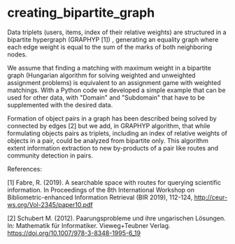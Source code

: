 # creating_bipartite_graph
Data triplets (users, items, index of their relative weights) are structured in a bipartite hypergraph (GRAPHYP [1]) , generating an equality graph where each edge weight is equal to the sum of the marks of both neighboring nodes.

 We assume that finding a matching with maximum weight in a bipartite graph (Hungarian algorithm for solving weighted and unweighted assignment problems) is equivalent to an assignment game with weighted matchings. With a Python code we developed a simple example that can be used for other data, with "Domain" and "Subdomain" that have to be supplemented with the desired data.

Formation of object pairs in a graph has been described being solved by connected by edges [2] but we add, in GRAPHYP algorithm, that while formulating objects pairs as triplets, including an index of relative weights of objects in a pair, could be analyzed from bipartite only. This algorithm extent information extraction to new by-products of a pair like routes and community detection in pairs.   







References:

[1] Fabre, R. (2019). A searchable space with routes for querying scientific information. In Proceedings of the 8th International Workshop on Bibliometric-enhanced Information Retrieval (BIR 2019), 112-124,  http://ceur-ws.org/Vol-2345/paper10.pdf


[2] Schubert M. (2012). Paarungsprobleme und ihre ungarischen Lösungen. In: Mathematik für Informatiker. Vieweg+Teubner Verlag. https://doi.org/10.1007/978-3-8348-1995-6_19
